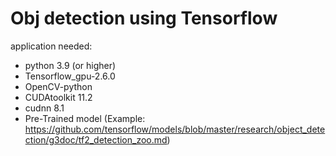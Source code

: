 # Obj detection using Tensorflow

application needed:
- python 3.9 (or higher)
- Tensorflow_gpu-2.6.0
- OpenCV-python
- CUDAtoolkit 11.2
- cudnn 8.1
- Pre-Trained model (Example:  https://github.com/tensorflow/models/blob/master/research/object_detection/g3doc/tf2_detection_zoo.md)


